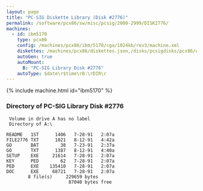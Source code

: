 ```yaml
---
layout: page
title: "PC-SIG Diskette Library (Disk #2776)"
permalink: /software/pcx86/sw/misc/pcsig/2000-2999/DISK2776/
machines:
  - id: ibm5170
    type: pcx86
    config: /machines/pcx86/ibm/5170/cga/1024kb/rev3/machine.xml
    diskettes: /machines/pcx86/diskettes.json,/disks/pcsigdisks/pcx86/diskettes.json
    autoGen: true
    autoMount:
      B: "PC-SIG Library Disk #2776"
    autoType: $date\r$time\rB:\rDIR\r
---
```


{% include machine.html id="ibm5170" %}

### Directory of PC-SIG Library Disk #2776

     Volume in drive A has no label
     Directory of A:\

    README   1ST      1406   7-28-91   2:07a
    FILE2776 TXT      1021   8-12-91   4:42a
    GO       BAT        38   7-23-91   2:37a
    GO       TXT      1387   8-12-91   4:40a
    SETUP    EXE     21614   7-28-91   2:07a
    KEY      PED        62   7-28-91   2:07a
    PED      EXE    135410   7-28-91   2:07a
    DOC      EXE     68721   7-28-91   2:07a
            8 file(s)     229659 bytes
                           87040 bytes free
